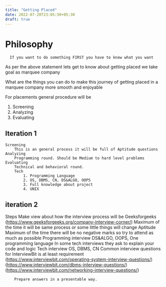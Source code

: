 ```yaml
---
title: "Getting Placed"
date: 2022-07-20T23:05:50+05:30
draft: true
---
```

# Philosophy
      If you want to do something FIRST you have to know what you want

As per the above statement lets get to know about getting placed 
we take goal as marquee company

What are the things you can do to make this journey of getting placed in a marquee company more smooth and enjoyable

For placements general procedure will be
1. Screening 
2. Analyzing 
3. Evaluating
## Iteration 1
	Screening 
		This is an general process it will be full of Aptitude questions
	Analyzing
		Programming round. Should be Medium to hard level problems
	Evaluating 
		Technical and behavioral round.
		Tech
			1. Programming Language
			2. OS, DBMS, CN, DS&ALGO, OOPS
			3. Full knowledge about project
			4. UNIX    
## iteration 2
Steps 
	Make view about how the interview process will be
		Geeksforgeeks (https://www.geeksforgeeks.org/company-interview-corner/)
		Maximum of the time it will be same process or some little things will change
	Aptitude 
		Maximum of the time there will be no negative marks so try to attend as much as possible
	Programming interview
		DS&ALGO, OOPS, One programming language
		In some tech interviews they ask to explain your code and logic
	Tech interview
		OS, DBMS, CN Common interview questions for InterviewBit is at least requirement (https://www.interviewbit.com/operating-system-interview-questions/)
		(https://www.interviewbit.com/dbms-interview-questions/)
		(https://www.interviewbit.com/networking-interview-questions/)
		
		Prepare answers in a presentable way. 

